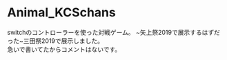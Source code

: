# Animal_KCSchans

switchのコントローラーを使った対戦ゲーム。
~矢上祭2019で展示するはずだった~三田祭2019で展示しました。<br>
急いで書いてたからコメントはないです。
